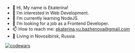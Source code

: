 - 👋 Hi, My name is Ekaterina!
- 👀 I’m interested in Web Development.
- 🌱 I’m currently learning NodeJS.
- 💞️ I’m looking for a job as a Frontend Developer.
- 📫 How to reach me: ekaterina.yu.bazhenova@gmail.com
- :round_pushpin: Living in Novosibirsk, Russia


[![codewars](https://www.codewars.com/users/ekaterina2288/badges/micro?theme=light)](https://www.codewars.com/users/username) 
<!---
kathriciya/kathriciya is a ✨ special ✨ repository because its `README.md` (this file) appears on your GitHub profile.
You can click the Preview link to take a look at your changes.
--->
